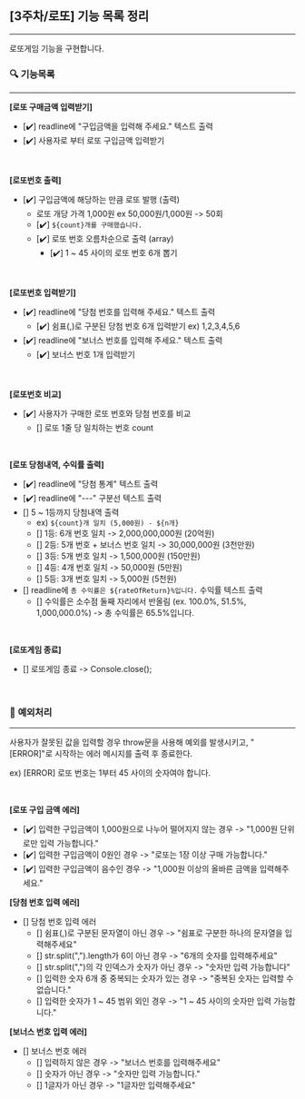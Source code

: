 ## **[3주차/로또] 기능 목록 정리**

<hr>
로또게임 기능을 구현합니다.

<br>

### 🔍 **기능목록**

<hr>

**[로또 구매금액 입력받기]**

- [✔️] readline에 "구입금액을 입력해 주세요." 텍스트 출력
- [✔️] 사용자로 부터 로또 구입금액 입력받기

<br>

**[로또번호 출력]**

- [✔️] 구입금액에 해당하는 만큼 로또 발행 (출력)
  - 로또 개당 가격 1,000원 ex 50,000원/1,000원 -> 50회
  - [✔️] `${count}개를 구매했습니다.`
  - [✔️] 로또 번호 오름차순으로 출력 (array)
    - [✔️] 1 ~ 45 사이의 로또 번호 6개 뽑기

<br>

**[로또번호 입력받기]**

- [✔️] readline에 "당첨 번호를 입력해 주세요." 텍스트 출력
  - [✔️] 쉼표(,)로 구분된 당첨 번호 6개 입력받기 ex) 1,2,3,4,5,6
- [✔️] readline에 "보너스 번호를 입력해 주세요." 텍스트 출력
  - [✔️] 보너스 번호 1개 입력받기

<br>

**[로또번호 비교]**

- [✔️] 사용자가 구매한 로또 번호와 당첨 번호를 비교
  - [] 로또 1줄 당 일치하는 번호 count

<br>

**[로또 당첨내역, 수익률 출력]**

- [✔️] readline에 "당첨 통계" 텍스트 출력
- [✔️] readline에 "---" 구분선 텍스트 출력
- [] 5 ~ 1등까지 당첨내역 출력
  - ex) `${count}개 일치 (5,000원) - ${n개}`
  - [] 1등: 6개 번호 일치 -> 2,000,000,000원 (20억원)
  - [] 2등: 5개 번호 + 보너스 번호 일치 -> 30,000,000원 (3천만원)
  - [] 3등: 5개 번호 일치 -> 1,500,000원 (150만원)
  - [] 4등: 4개 번호 일치 -> 50,000원 (5만원)
  - [] 5등: 3개 번호 일치 -> 5,000원 (5천원)
- [] readline에 `총 수익률은 ${rateOfReturn}%입니다.` 수익률 텍스트 출력
  - [] 수익률은 소수점 둘째 자리에서 반올림 (ex. 100.0%, 51.5%, 1,000,000.0%) -> 총 수익률은 65.5%입니다.

<br>

**[로또게임 종료]**

- [] 로또게임 종료 -> Console.close();

<br>

### 🚨 **예외처리**

<hr>
사용자가 잘못된 값을 입력할 경우 throw문을 사용해 예외를 발생시키고, "[ERROR]"로 시작하는 에러 메시지를 출력 후 종료한다.

ex) [ERROR] 로또 번호는 1부터 45 사이의 숫자여야 합니다.

<br>

**[로또 구입 금액 에러]**

- [✔️] 입력한 구입금액이 1,000원으로 나누어 떨어지지 않는 경우 -> "1,000원 단위로만 입력 가능합니다."
- [✔️] 입력한 구입금액이 0원인 경우 -> "로또는 1장 이상 구매 가능합니다."
- [✔️] 입력한 구입금액이 음수인 경우 -> "1,000원 이상의 올바른 금액을 입력해주세요."

**[당첨 번호 입력 에러]**

- [] 당첨 번호 입력 에러
  - [] 쉼표(,)로 구분된 문자열이 아닌 경우 -> "쉼표로 구분한 하나의 문자열을 입력해주세요"
  - [] str.split(",").length가 6이 아닌 경우 -> "6개의 숫자를 입력해주세요"
  - [] str.split(",")의 각 인덱스가 숫자가 아닌 경우 -> "숫자만 입력 가능합니다"
  - [] 입력한 숫자 6개 중 중복되는 숫자가 있는 경우 -> "중복된 숫자는 입력할 수 없습니다."
  - [] 입력한 숫자가 1 ~ 45 범위 외인 경우 -> "1 ~ 45 사이의 숫자만 입력 가능합니다."

**[보너스 번호 입력 에러]**

- [] 보너스 번호 에러
  - [] 입력하지 않은 경우 -> "보너스 번호를 입력해주세요"
  - [] 숫자가 아닌 경우 -> "숫자만 입력 가능합니다."
  - [] 1글자가 아닌 경우 -> "1글자만 입력해주세요"
